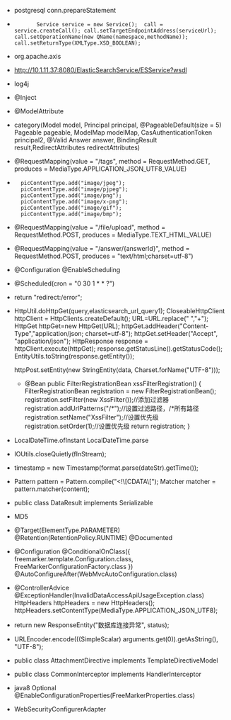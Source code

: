 * postgresql conn.prepareStatement
*            Service service = new Service();  call = service.createCall(); call.setTargetEndpointAddress(serviceUrl); call.setOperationName(new QName(namespace,methodName)); call.setReturnType(XMLType.XSD_BOOLEAN);
* org.apache.axis
* http://10.1.11.37:8080/ElasticSearchService/ESService?wsdl
* log4j
* @Inject
* @ModelAttribute
* category(Model model, Principal principal, @PageableDefault(size = 5) Pageable pageable, ModelMap modelMap, CasAuthenticationToken principal2,  @Valid Answer answer, BindingResult result,RedirectAttributes redirectAttributes)
* @RequestMapping(value = "/tags", method = RequestMethod.GET, produces = MediaType.APPLICATION_JSON_UTF8_VALUE)
* 		picContentType.add("image/jpeg");
		picContentType.add("image/pjpeg");
		picContentType.add("image/png");
		picContentType.add("image/x-png");
		picContentType.add("image/gif");
		picContentType.add("image/bmp");
* @RequestMapping(value = "/file/upload", method = RequestMethod.POST, produces = MediaType.TEXT_HTML_VALUE)
* @RequestMapping(value = "/answer/{answerId}", method = RequestMethod.POST, produces = "text/html;charset=utf-8")
* @Configuration
@EnableScheduling
* @Scheduled(cron = "0 30 1 * * ?")
* return "redirect:/error";
* HttpUtil.doHttpGet(query,elasticsearch_url_query1);
  CloseableHttpClient httpClient = HttpClients.createDefault();
  URL=URL.replace(" ","+");
  HttpGet httpGet=new HttpGet(URL);
  httpGet.addHeader("Content-Type","application/json; charset=utf-8");
  httpGet.setHeader("Accept", "application/json");
  HttpResponse response = httpClient.execute(httpGet);
  response.getStatusLine().getStatusCode();
  EntityUtils.toString(response.getEntity());
  
  httpPost.setEntity(new StringEntity(data, Charset.forName("UTF-8")));
  
  * @Bean
    public FilterRegistrationBean xssFilterRegistration() {
        FilterRegistrationBean registration = new FilterRegistrationBean();
        registration.setFilter(new XssFilter());//添加过滤器
        registration.addUrlPatterns("/*");//设置过滤路径，/*所有路径
        registration.setName("XssFilter");//设置优先级
        registration.setOrder(1);//设置优先级
        return registration;
    }
* LocalDateTime.ofInstant  LocalDateTime.parse
* IOUtils.closeQuietly(fInStream);
* timestamp = new Timestamp(format.parse(dateStr).getTime());
* Pattern pattern = Pattern.compile("<!\\[CDATA\\[");
        Matcher matcher = pattern.matcher(content);
* public class DataResult<T> implements Serializable
* MD5
* @Target(ElementType.PARAMETER)
@Retention(RetentionPolicy.RUNTIME)
@Documented
	
* @Configuration
@ConditionalOnClass({ freemarker.template.Configuration.class, FreeMarkerConfigurationFactory.class })
@AutoConfigureAfter(WebMvcAutoConfiguration.class)

* @ControllerAdvice
	@ExceptionHandler(InvalidDataAccessApiUsageException.class)
	HttpHeaders httpHeaders = new HttpHeaders();
	httpHeaders.setContentType(MediaType.APPLICATION_JSON_UTF8);
* return new ResponseEntity("数据库连接异常", status);
* URLEncoder.encode(((SimpleScalar) arguments.get(0)).getAsString(), "UTF-8");
* public class AttachmentDirective implements TemplateDirectiveModel
* public class CommonInterceptor implements HandlerInterceptor
* java8 Optional
@EnableConfigurationProperties(FreeMarkerProperties.class)
* WebSecurityConfigurerAdapter
